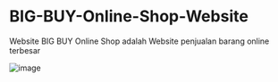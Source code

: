 # BIG-BUY-Online-Shop-Website
Website BIG BUY Online Shop adalah Website penjualan barang online terbesar


![image](https://user-images.githubusercontent.com/52119780/109044825-7405a180-7705-11eb-8a94-3f02bbe8d644.png)
